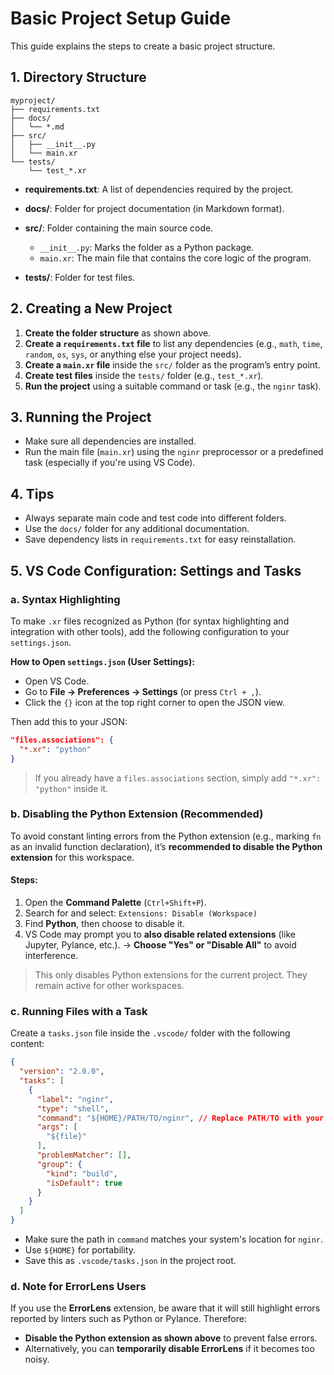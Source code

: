 # Basic Project Setup Guide

This guide explains the steps to create a basic project structure.

## 1. Directory Structure

```
myproject/
├── requirements.txt
├── docs/
│   └── *.md
├── src/
│   ├── __init__.py
│   └── main.xr
└── tests/
    └── test_*.xr
```

* **requirements.txt**: A list of dependencies required by the project.
* **docs/**: Folder for project documentation (in Markdown format).
* **src/**: Folder containing the main source code.

  * `__init__.py`: Marks the folder as a Python package.
  * `main.xr`: The main file that contains the core logic of the program.
* **tests/**: Folder for test files.

## 2. Creating a New Project

1. **Create the folder structure** as shown above.
2. **Create a `requirements.txt` file** to list any dependencies (e.g., `math`, `time`, `random`, `os`, `sys`, or anything else your project needs).
3. **Create a `main.xr` file** inside the `src/` folder as the program’s entry point.
4. **Create test files** inside the `tests/` folder (e.g., `test_*.xr`).
5. **Run the project** using a suitable command or task (e.g., the `nginr` task).

## 3. Running the Project

* Make sure all dependencies are installed.
* Run the main file (`main.xr`) using the `nginr` preprocessor or a predefined task (especially if you're using VS Code).

## 4. Tips

* Always separate main code and test code into different folders.
* Use the `docs/` folder for any additional documentation.
* Save dependency lists in `requirements.txt` for easy reinstallation.

## 5. VS Code Configuration: Settings and Tasks

### a. Syntax Highlighting

To make `.xr` files recognized as Python (for syntax highlighting and integration with other tools), add the following configuration to your `settings.json`.

**How to Open `settings.json` (User Settings):**

* Open VS Code.
* Go to **File → Preferences → Settings** (or press `Ctrl + ,`).
* Click the `{}` icon at the top right corner to open the JSON view.

Then add this to your JSON:

```json
"files.associations": {
  "*.xr": "python"
}
```

> If you already have a `files.associations` section, simply add `"*.xr": "python"` inside it.

### b. Disabling the Python Extension (Recommended)

To avoid constant linting errors from the Python extension (e.g., marking `fn` as an invalid function declaration), it’s **recommended to disable the Python extension** for this workspace.

#### Steps:

1. Open the **Command Palette** (`Ctrl+Shift+P`).
2. Search for and select: `Extensions: Disable (Workspace)`
3. Find **Python**, then choose to disable it.
4. VS Code may prompt you to **also disable related extensions** (like Jupyter, Pylance, etc.).
   → **Choose "Yes" or "Disable All"** to avoid interference.

> This only disables Python extensions for the current project. They remain active for other workspaces.

### c. Running Files with a Task

Create a `tasks.json` file inside the `.vscode/` folder with the following content:

```json
{
  "version": "2.0.0",
  "tasks": [
    {
      "label": "nginr",
      "type": "shell",
      "command": "${HOME}/PATH/TO/nginr", // Replace PATH/TO with your actual nginr path
      "args": [
        "${file}"
      ],
      "problemMatcher": [],
      "group": {
        "kind": "build",
        "isDefault": true
      }
    }
  ]
}
```

* Make sure the path in `command` matches your system's location for `nginr`.
* Use `${HOME}` for portability.
* Save this as `.vscode/tasks.json` in the project root.

### d. Note for ErrorLens Users

If you use the **ErrorLens** extension, be aware that it will still highlight errors reported by linters such as Python or Pylance. Therefore:

* **Disable the Python extension as shown above** to prevent false errors.
* Alternatively, you can **temporarily disable ErrorLens** if it becomes too noisy.
